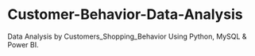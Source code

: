 # Customer-Behavior-Data-Analysis
Data Analysis by Customers_Shopping_Behavior  Using Python, MySQL &amp; Power BI.
